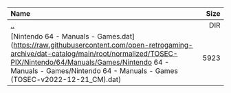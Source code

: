 |Name|Size|
|:---|---:|
|[..](../index.html)|DIR|
|[Nintendo 64 - Manuals - Games.dat](https://raw.githubusercontent.com/open-retrogaming-archive/dat-catalog/main/root/normalized/TOSEC-PIX/Nintendo/64/Manuals/Games/Nintendo 64 - Manuals - Games/Nintendo 64 - Manuals - Games (TOSEC-v2022-12-21_CM).dat)|5923|
